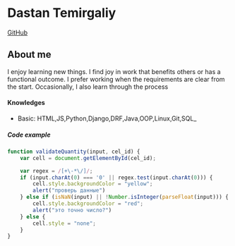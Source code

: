 # Dastan Temirgaliy
[GitHub](https://github.com/froozygm)


## About me
I enjoy learning new things. I find joy in work that benefits others or has a functional outcome. I prefer working when the requirements are clear from the start. Occasionally, I also learn through the process

#### Knowledges
* Basic: HTML,JS,Python,Django,DRF,Java,OOP,Linux,Git,SQL_

##### Code example
```javascript
function validateQuantity(input, cel_id) {
    var cell = document.getElementById(cel_id);

    var regex = /[+\-*\/]/;                  
    if (input.charAt(0) === '0' || regex.test(input.charAt(0))) {
        cell.style.backgroundColor = "yellow";
        alert("проверь данные")
    } else if (isNaN(input) || !Number.isInteger(parseFloat(input))) {
        cell.style.backgroundColor = "red";
        alert("это точно число?")
    } else {
        cell.style = "none";
    }
}
